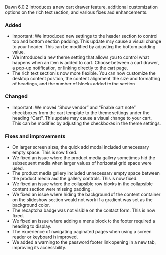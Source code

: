 Dawn 6.0.2 introduces a new cart drawer feature, additional customization options on the rich text section, and various fixes and enhancements.

### Added
- Important: We introduced new settings to the header section to control top and bottom section padding. This update may cause a visual change to your header. This can be modified by adjusting the bottom padding value.
- We introduced a new theme setting that allows you to control what happens when an item is added to cart. Choose between a cart drawer, a pop-up notification, or linking directly to the cart page.
- The rich text section is now more flexible. You can now customize the desktop content position, the content alignment, the size and formatting of headings, and the number of blocks added to the section.

### Changed

- Important: We moved “Show vendor” and “Enable cart note” checkboxes from the cart template to the theme settings under the heading “Cart”.  This update may cause a visual change to your cart. This can be modified by adjusting the checkboxes in the theme settings.

### Fixes and improvements

- On larger screen sizes,  the quick add modal included unnecessary empty space. This is now fixed.
- We fixed an issue where the product media gallery sometimes hid the subsequent media when larger values of horizontal grid space were used.
- The product media gallery included unnecessary empty  space between the product media and the gallery controls. This is now fixed.
- We fixed an issue where the collapsible row blocks in the collapsible content section were missing padding.
- We fixed an issue where hiding the  background of the content container on the slideshow section would not work if a gradient was set as the background color.
- The recaptcha badge was not visible on the contact form. This is now fixed.
- We fixed an issue where adding a menu block to the footer required a heading to display.
- The experience of navigating paginated pages  when using a screen reader or keyboard is improved.
- We added a warning to the password footer link opening in a new tab, improving its accessibility.
